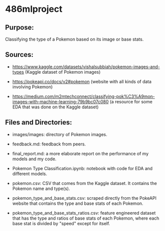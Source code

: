 # 486mlproject

## Purpose:

Classifying the type of a Pokemon based on its image or base stats.

## Sources:

* https://www.kaggle.com/datasets/vishalsubbiah/pokemon-images-and-types (Kaggle dataset of Pokemon images)

* https://pokeapi.co/docs/v2#pokemon (website with all kinds of data involving Pokemon)

* https://medium.com/m2mtechconnect/classifying-pok%C3%A9mon-images-with-machine-learning-79b9bc07c080 (a resource for some EDA that was done on the Kaggle dataset)

## Files and Directories:

* images/images: directory of Pokemon images.

* feedback.md: feedback from peers.

* final_report.md: a more elaborate report on the performance of my models and my code.

* Pokemon Type Classification.ipynb: notebook with code for EDA and different models. 

* pokemon.csv: CSV that comes from the Kaggle dataset.  It contains the Pokemon name and type(s).

* pokemon_type_and_base_stats.csv: scraped directly from the PokeAPI website that contains the type and base stats of each Pokemon.

* pokemon_type_and_base_stats_ratios.csv: feature engineered dataset that has the type and ratios of base stats of each Pokemon, where each base stat is divided by "speed" except for itself.
